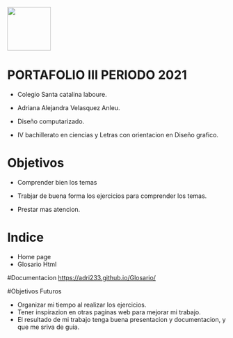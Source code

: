<Img width= "100px"
src="https://jefuentes80.github.io/starup_scl/img/logo_SCL%20(3).png">
# PORTAFOLIO III PERIODO 2021

- Colegio Santa catalina laboure.

- Adriana Alejandra Velasquez Anleu.

- Diseño computarizado.

- IV bachillerato en ciencias y Letras con orientacion en Diseño grafico.

# Objetivos
- Comprender bien los temas 

- Trabjar de buena forma los ejercicios para comprender los temas.

- Prestar  mas atencion.

# Indice
* Home page
* Glosario Html

#Documentacion 
 https://adri233.github.io/Glosario/
 
#Objetivos Futuros
- Organizar mi tiempo al realizar los ejercicios.
- Tener inspirazion en otras paginas web para mejorar mi trabajo.
- El resultado de mi trabajo tenga buena presentacion y documentacion, y que me sriva de guia.


